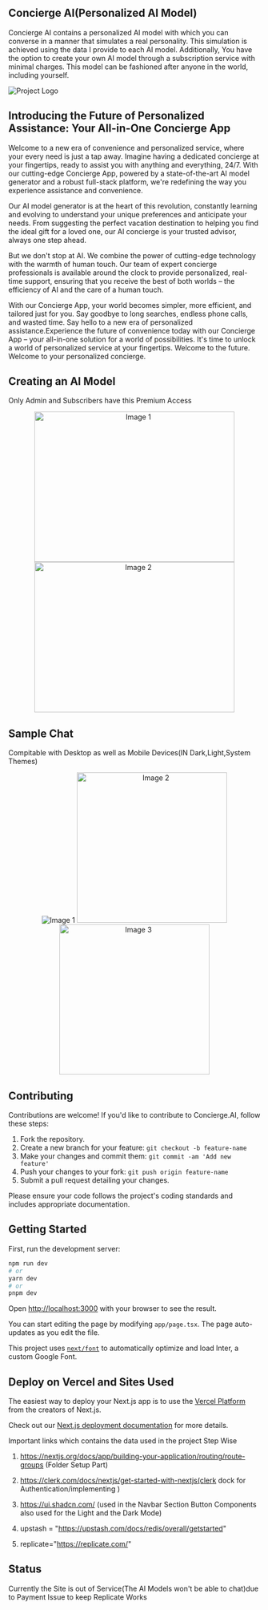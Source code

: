 ## Concierge AI(Personalized AI Model)

Concierge AI contains a personalized AI model with which you can converse in a manner that simulates a real personality. This simulation is achieved using the data I provide to each AI model. Additionally, You have the option to create your own AI model through a subscription service with minimal charges. This model can be fashioned after anyone in the world, including yourself.

![Project Logo](concierge.png) <!-- If applicable -->

## Introducing the Future of Personalized Assistance: Your All-in-One Concierge App

Welcome to a new era of convenience and personalized service, where your every need is just a tap away. Imagine having a dedicated concierge at your fingertips, ready to assist you with anything and everything, 24/7. With our cutting-edge Concierge App, powered by a state-of-the-art AI model generator and a robust full-stack platform, we're redefining the way you experience assistance and convenience.

Our AI model generator is at the heart of this revolution, constantly learning and evolving to understand your unique preferences and anticipate your needs. From suggesting the perfect vacation destination to helping you find the ideal gift for a loved one, our AI concierge is your trusted advisor, always one step ahead.

But we don't stop at AI. We combine the power of cutting-edge technology with the warmth of human touch. Our team of expert concierge professionals is available around the clock to provide personalized, real-time support, ensuring that you receive the best of both worlds – the efficiency of AI and the care of a human touch.

With our Concierge App, your world becomes simpler, more efficient, and tailored just for you. Say goodbye to long searches, endless phone calls, and wasted time. Say hello to a new era of personalized assistance.Experience the future of convenience today with our Concierge App – your all-in-one solution for a world of possibilities. It's time to unlock a world of personalized service at your fingertips. Welcome to the future. Welcome to your personalized concierge.

## Creating an AI Model
Only Admin and Subscribers have this Premium Access
<div align="center">
  <img src="create1.png" height="300" width="400" alt="Image 1">
  <img src="create2.png" height="300" width="400" alt="Image 2">
</div>

## Sample Chat
Compitable with Desktop as well as Mobile Devices(IN Dark,Light,System Themes)
<div align="center">
  <img src="sample1.png" alt="Image 1">
  <img src="sample2.jpg" width="300" alt="Image 2">
  <img src="sample3.jpg" width="300" alt="Image 3">
</div>

## Contributing

Contributions are welcome! If you'd like to contribute to Concierge.AI, follow these steps:

1. Fork the repository.
2. Create a new branch for your feature: `git checkout -b feature-name`
3. Make your changes and commit them: `git commit -am 'Add new feature'`
4. Push your changes to your fork: `git push origin feature-name`
5. Submit a pull request detailing your changes.

Please ensure your code follows the project's coding standards and includes appropriate documentation.

## Getting Started

First, run the development server:

```bash
npm run dev
# or
yarn dev
# or
pnpm dev
```

Open [http://localhost:3000](http://localhost:3000) with your browser to see the result.

You can start editing the page by modifying `app/page.tsx`. The page auto-updates as you edit the file.

This project uses [`next/font`](https://nextjs.org/docs/basic-features/font-optimization) to automatically optimize and load Inter, a custom Google Font.

## Deploy on Vercel and Sites Used

The easiest way to deploy your Next.js app is to use the [Vercel Platform](https://vercel.com/new?utm_medium=default-template&filter=next.js&utm_source=create-next-app&utm_campaign=create-next-app-readme) from the creators of Next.js.

Check out our [Next.js deployment documentation](https://nextjs.org/docs/deployment) for more details.

Important links which contains the data used in the project Step Wise

1. https://nextjs.org/docs/app/building-your-application/routing/route-groups (Folder Setup Part)

2. https://clerk.com/docs/nextjs/get-started-with-nextjs(clerk dock for Authentication/implementing )

3. https://ui.shadcn.com/ (used in the Navbar Section Button Components also used for the Light and the Dark Mode)

4. upstash = "https://upstash.com/docs/redis/overall/getstarted"

5. replicate="https://replicate.com/"

## Status
Currently the Site is out of Service(The AI Models won't be able to chat)due to Payment Issue to keep Replicate Works
